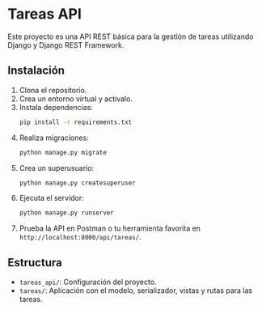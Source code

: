 # Tareas API

Este proyecto es una API REST básica para la gestión de tareas utilizando Django y Django REST Framework.

## Instalación

1. Clona el repositorio.
2. Crea un entorno virtual y actívalo.
3. Instala dependencias:
   ```bash
   pip install -r requirements.txt
   ```
4. Realiza migraciones:
   ```bash
   python manage.py migrate
   ```
5. Crea un superusuario:
   ```bash
   python manage.py createsuperuser
   ```
6. Ejecuta el servidor:
   ```bash
   python manage.py runserver
   ```
7. Prueba la API en Postman o tu herramienta favorita en `http://localhost:8000/api/tareas/`.

## Estructura

- `tareas_api/`: Configuración del proyecto.
- `tareas/`: Aplicación con el modelo, serializador, vistas y rutas para las tareas.
